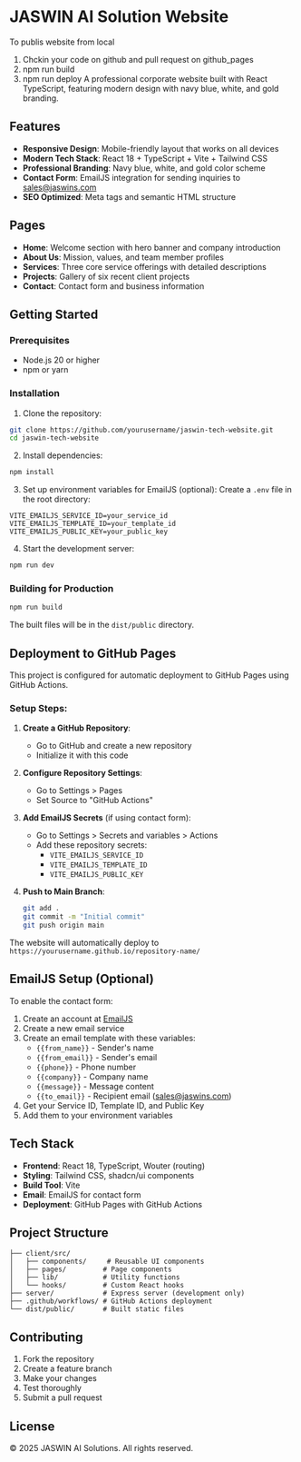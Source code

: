 # JASWIN AI Solution Website


To publis website from local
1. Chckin your code on github and pull request on github_pages
2. npm run build
3. npm run deploy
A professional corporate website built with React TypeScript, featuring modern design with navy blue, white, and gold branding.

## Features

- **Responsive Design**: Mobile-friendly layout that works on all devices
- **Modern Tech Stack**: React 18 + TypeScript + Vite + Tailwind CSS
- **Professional Branding**: Navy blue, white, and gold color scheme
- **Contact Form**: EmailJS integration for sending inquiries to sales@jaswins.com
- **SEO Optimized**: Meta tags and semantic HTML structure

## Pages

- **Home**: Welcome section with hero banner and company introduction
- **About Us**: Mission, values, and team member profiles
- **Services**: Three core service offerings with detailed descriptions
- **Projects**: Gallery of six recent client projects
- **Contact**: Contact form and business information

## Getting Started

### Prerequisites

- Node.js 20 or higher
- npm or yarn

### Installation

1. Clone the repository:
```bash
git clone https://github.com/yourusername/jaswin-tech-website.git
cd jaswin-tech-website
```

2. Install dependencies:
```bash
npm install
```

3. Set up environment variables for EmailJS (optional):
Create a `.env` file in the root directory:
```env
VITE_EMAILJS_SERVICE_ID=your_service_id
VITE_EMAILJS_TEMPLATE_ID=your_template_id
VITE_EMAILJS_PUBLIC_KEY=your_public_key
```

4. Start the development server:
```bash
npm run dev
```

### Building for Production

```bash
npm run build
```

The built files will be in the `dist/public` directory.

## Deployment to GitHub Pages

This project is configured for automatic deployment to GitHub Pages using GitHub Actions.

### Setup Steps:

1. **Create a GitHub Repository**:
   - Go to GitHub and create a new repository
   - Initialize it with this code

2. **Configure Repository Settings**:
   - Go to Settings > Pages
   - Set Source to "GitHub Actions"

3. **Add EmailJS Secrets** (if using contact form):
   - Go to Settings > Secrets and variables > Actions
   - Add these repository secrets:
     - `VITE_EMAILJS_SERVICE_ID`
     - `VITE_EMAILJS_TEMPLATE_ID`
     - `VITE_EMAILJS_PUBLIC_KEY`

4. **Push to Main Branch**:
   ```bash
   git add .
   git commit -m "Initial commit"
   git push origin main
   ```

The website will automatically deploy to `https://yourusername.github.io/repository-name/`

## EmailJS Setup (Optional)

To enable the contact form:

1. Create an account at [EmailJS](https://www.emailjs.com/)
2. Create a new email service
3. Create an email template with these variables:
   - `{{from_name}}` - Sender's name
   - `{{from_email}}` - Sender's email
   - `{{phone}}` - Phone number
   - `{{company}}` - Company name
   - `{{message}}` - Message content
   - `{{to_email}}` - Recipient email (sales@jaswins.com)
4. Get your Service ID, Template ID, and Public Key
5. Add them to your environment variables

## Tech Stack

- **Frontend**: React 18, TypeScript, Wouter (routing)
- **Styling**: Tailwind CSS, shadcn/ui components
- **Build Tool**: Vite
- **Email**: EmailJS for contact form
- **Deployment**: GitHub Pages with GitHub Actions

## Project Structure

```
├── client/src/
│   ├── components/     # Reusable UI components
│   ├── pages/         # Page components
│   ├── lib/           # Utility functions
│   └── hooks/         # Custom React hooks
├── server/            # Express server (development only)
├── .github/workflows/ # GitHub Actions deployment
└── dist/public/       # Built static files
```

## Contributing

1. Fork the repository
2. Create a feature branch
3. Make your changes
4. Test thoroughly
5. Submit a pull request

## License

© 2025 JASWIN AI Solutions. All rights reserved.